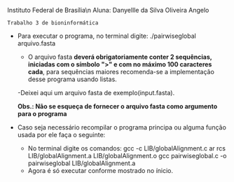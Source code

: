 Instituto Federal de Brasília\n
Aluna: Danyellle da Silva Oliveira Angelo

	Trabalho 3 de bioninformática


* Para executar o programa, no terminal digite:
	./pairwiseglobal arquivo.fasta

	- O arquivo fasta <b>deverá obrigatoriamente conter 2 sequências, iniciadas com o símbolo ">" e com no máximo 100 caracteres cada</b>, para
	sequências maiores recomenda-se a implementação desse programa usando listas.
	
	-Deixei aqui um arquivo fasta de exemplo(input.fasta).

	<b>Obs.: Não se esqueça de fornecer o arquivo fasta como argumento para o programa</b>

* Caso seja necessário recompilar o programa principa ou alguma função usada por ele faça o seguinte:
	- No terminal digite os comandos:
		gcc -c LIB/globalAlignment.c
		ar rcs LIB/globalAlignment.a LIB/globalAlignment.o
		gcc pairwiseglobal.c -o pairwiseglobal LIB/globalAlignment.a
	- Agora é só executar conforme mostrado no ínicio.
